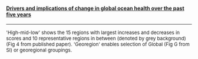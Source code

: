 #### [Drivers and implications of change in global ocean health over the past five years](http://journals.plos.org/plosone/article?id=10.1371/journal.pone.0175739)

<hr> 
<font size = 2>
'High-mid-low' shows the 15 regions with largest increases and decreases in scores and 10 representative regions in between (denoted by grey background) (Fig 4 from published paper). 'Georegion' enables selection of Global (Fig G from SI) or georegional groupings.</font>

<font size = 2>
